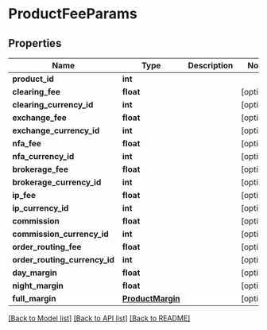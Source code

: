 # ProductFeeParams

## Properties
Name | Type | Description | Notes
------------ | ------------- | ------------- | -------------
**product_id** | **int** |  | 
**clearing_fee** | **float** |  | [optional] 
**clearing_currency_id** | **int** |  | [optional] 
**exchange_fee** | **float** |  | [optional] 
**exchange_currency_id** | **int** |  | [optional] 
**nfa_fee** | **float** |  | [optional] 
**nfa_currency_id** | **int** |  | [optional] 
**brokerage_fee** | **float** |  | [optional] 
**brokerage_currency_id** | **int** |  | [optional] 
**ip_fee** | **float** |  | [optional] 
**ip_currency_id** | **int** |  | [optional] 
**commission** | **float** |  | [optional] 
**commission_currency_id** | **int** |  | [optional] 
**order_routing_fee** | **float** |  | [optional] 
**order_routing_currency_id** | **int** |  | [optional] 
**day_margin** | **float** |  | [optional] 
**night_margin** | **float** |  | [optional] 
**full_margin** | [**ProductMargin**](ProductMargin.md) |  | [optional] 

[[Back to Model list]](../README.md#documentation-for-models) [[Back to API list]](../README.md#documentation-for-api-endpoints) [[Back to README]](../README.md)


